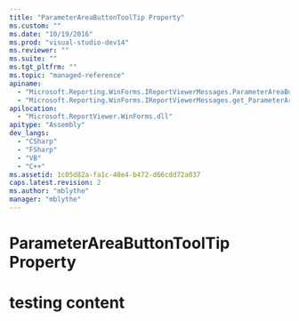 ```yaml
---
title: "ParameterAreaButtonToolTip Property"
ms.custom: ""
ms.date: "10/19/2016"
ms.prod: "visual-studio-dev14"
ms.reviewer: ""
ms.suite: ""
ms.tgt_pltfrm: ""
ms.topic: "managed-reference"
apiname: 
  - "Microsoft.Reporting.WinForms.IReportViewerMessages.ParameterAreaButtonToolTip"
  - "Microsoft.Reporting.WinForms.IReportViewerMessages.get_ParameterAreaButtonToolTip"
apilocation: 
  - "Microsoft.ReportViewer.WinForms.dll"
apitype: "Assembly"
dev_langs: 
  - "CSharp"
  - "FSharp"
  - "VB"
  - "C++"
ms.assetid: 1c05d82a-fa1c-40e4-b472-d66cdd72a037
caps.latest.revision: 2
ms.author: "mblythe"
manager: "mblythe"
---
```

# ParameterAreaButtonToolTip Property
# testing content